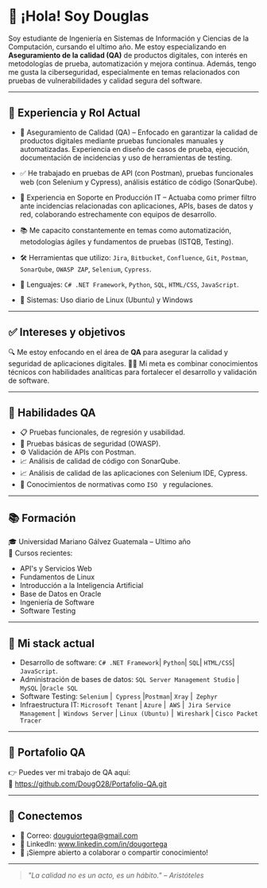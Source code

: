 # 👋 ¡Hola! Soy Douglas

Soy estudiante de Ingeniería en Sistemas de Información y Ciencias de la Computación, cursando el ultimo año. Me estoy especializando en **Aseguramiento de la calidad (QA)** de productos digitales, con interés en metodologías de prueba, automatización y mejora continua. Además, tengo me gusta la ciberseguridad, especialmente en temas relacionados con pruebas de vulnerabilidades y calidad segura del software.

---

## 💼 Experiencia y Rol Actual

- 🧪 Aseguramiento de Calidad (QA) – Enfocado en garantizar la calidad de productos digitales mediante pruebas funcionales manuales y automatizadas. Experiencia en diseño de casos de prueba, ejecución, documentación de incidencias y uso de herramientas de testing.

- ✅ He trabajado en pruebas de API (con Postman), pruebas funcionales web (con Selenium y Cypress), análisis estático de código (SonarQube).
  
- 🧩 Experiencia en Soporte en Producción IT – Actuaba como primer filtro ante incidencias relacionadas con aplicaciones, APIs, bases de datos y red, colaborando estrechamente con equipos de desarrollo.
  
- 📚 Me capacito constantemente en temas como automatización, metodologías ágiles y fundamentos de pruebas (ISTQB, Testing).
  
- 🛠️ Herramientas que utilizo: `Jira`, `Bitbucket`, `Confluence`, `Git`, `Postman`, `SonarQube`, `OWASP ZAP`, `Selenium`, `Cypress`.
  
- 🔧 Lenguajes: `C# .NET Framework`, `Python`, `SQL`, `HTML/CSS`, `JavaScript`.
  
- 🐧 Sistemas: Uso diario de Linux (Ubuntu) y Windows

---

## ✅ Intereses y objetivos

🔍 Me estoy enfocando en el área de **QA** para asegurar la calidad y seguridad de aplicaciones digitales.
👨‍🎓 Mi meta es combinar conocimientos técnicos con habilidades analíticas para fortalecer el desarrollo y validación de software.

---

## 🧪 Habilidades QA

- 📋 Pruebas funcionales, de regresión y usabilidad.
- 🔐 Pruebas básicas de seguridad (OWASP).
- ⚙️ Validación de APIs con Postman.
- 📈 Análisis de calidad de código con SonarQube.
- 📈 Análisis de calidad de las aplicaciones con Selenium IDE, Cypress.
- 🧠 Conocimientos de normativas como `ISO ` y regulaciones.

---

## 📚 Formación

🎓 Universidad Mariano Gálvez Guatemala – Ultimo año  
📘 Cursos recientes:
- API's y Servicios Web
- Fundamentos de Linux
- Introducción a la Inteligencia Artificial
- Base de Datos en Oracle
- Ingeniería de Software
- Software Testing

---

## 🧰 Mi stack actual

- Desarrollo de software: `C# .NET Framework`| `Python`| `SQL`| `HTML/CSS`| `JavaScript`. 
- Administración de bases de datos: `SQL Server Management Studio` |` MySQL` |` Oracle SQL	`
- Software Testing: `Selenium` |` Cypress` |` Postman `| `Xray` |` Zephyr`
- Infraestructura IT: `Microsoft Tenant` | `Azure` |` AWS` |` Jira Service Management` |` Windows Server` | `Linux (Ubuntu)` |` Wireshark` | `Cisco Packet Tracer`


---

## 📂 Portafolio QA

👉 Puedes ver mi trabajo de QA aquí:  
🔗 https://github.com/DougO28/Portafolio-QA.git

---

## 🤝 Conectemos

- 📧 Correo: douguiortega@gmail.com
- 💼 LinkedIn: www.linkedin.com/in/dougortega
- 💬 ¡Siempre abierto a colaborar o compartir conocimiento!

---

> *"La calidad no es un acto, es un hábito." – Aristóteles*


